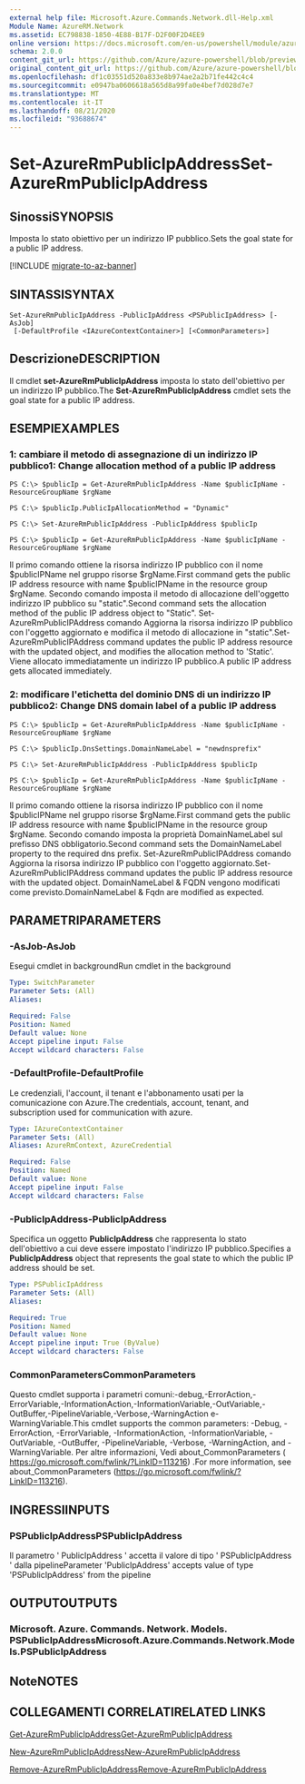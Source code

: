 ```yaml
---
external help file: Microsoft.Azure.Commands.Network.dll-Help.xml
Module Name: AzureRM.Network
ms.assetid: EC798838-1850-4E88-B17F-D2F00F2D4EE9
online version: https://docs.microsoft.com/en-us/powershell/module/azurerm.network/set-azurermpublicipaddress
schema: 2.0.0
content_git_url: https://github.com/Azure/azure-powershell/blob/preview/src/ResourceManager/Network/Commands.Network/help/Set-AzureRmPublicIpAddress.md
original_content_git_url: https://github.com/Azure/azure-powershell/blob/preview/src/ResourceManager/Network/Commands.Network/help/Set-AzureRmPublicIpAddress.md
ms.openlocfilehash: df1c03551d520a833e8b974ae2a2b71fe442c4c4
ms.sourcegitcommit: e0947ba0606618a565d8a99fa0e4bef7d028d7e7
ms.translationtype: MT
ms.contentlocale: it-IT
ms.lasthandoff: 08/21/2020
ms.locfileid: "93688674"
---
```

# <span data-ttu-id="64ec8-101">Set-AzureRmPublicIpAddress</span><span class="sxs-lookup"><span data-stu-id="64ec8-101">Set-AzureRmPublicIpAddress</span></span>

## <span data-ttu-id="64ec8-102">Sinossi</span><span class="sxs-lookup"><span data-stu-id="64ec8-102">SYNOPSIS</span></span>
<span data-ttu-id="64ec8-103">Imposta lo stato obiettivo per un indirizzo IP pubblico.</span><span class="sxs-lookup"><span data-stu-id="64ec8-103">Sets the goal state for a public IP address.</span></span>

[!INCLUDE [migrate-to-az-banner](../../includes/migrate-to-az-banner.md)]

## <span data-ttu-id="64ec8-104">SINTASSI</span><span class="sxs-lookup"><span data-stu-id="64ec8-104">SYNTAX</span></span>

```
Set-AzureRmPublicIpAddress -PublicIpAddress <PSPublicIpAddress> [-AsJob]
 [-DefaultProfile <IAzureContextContainer>] [<CommonParameters>]
```

## <span data-ttu-id="64ec8-105">Descrizione</span><span class="sxs-lookup"><span data-stu-id="64ec8-105">DESCRIPTION</span></span>
<span data-ttu-id="64ec8-106">Il cmdlet **set-AzureRmPublicIpAddress** imposta lo stato dell'obiettivo per un indirizzo IP pubblico.</span><span class="sxs-lookup"><span data-stu-id="64ec8-106">The **Set-AzureRmPublicIpAddress** cmdlet sets the goal state for a public IP address.</span></span>

## <span data-ttu-id="64ec8-107">ESEMPI</span><span class="sxs-lookup"><span data-stu-id="64ec8-107">EXAMPLES</span></span>

### <span data-ttu-id="64ec8-108">1: cambiare il metodo di assegnazione di un indirizzo IP pubblico</span><span class="sxs-lookup"><span data-stu-id="64ec8-108">1: Change allocation method of a public IP address</span></span>
```
PS C:\> $publicIp = Get-AzureRmPublicIpAddress -Name $publicIpName -ResourceGroupName $rgName

PS C:\> $publicIp.PublicIpAllocationMethod = "Dynamic"
    
PS C:\> Set-AzureRmPublicIpAddress -PublicIpAddress $publicIp

PS C:\> $publicIp = Get-AzureRmPublicIpAddress -Name $publicIpName -ResourceGroupName $rgName
```

 <span data-ttu-id="64ec8-109">Il primo comando ottiene la risorsa indirizzo IP pubblico con il nome $publicIPName nel gruppo risorse $rgName.</span><span class="sxs-lookup"><span data-stu-id="64ec8-109">First command gets the public IP address resource with name $publicIPName in the resource group $rgName.</span></span>
<span data-ttu-id="64ec8-110">Secondo comando imposta il metodo di allocazione dell'oggetto indirizzo IP pubblico su "static".</span><span class="sxs-lookup"><span data-stu-id="64ec8-110">Second command sets the allocation method of the public IP address object to "Static".</span></span>
<span data-ttu-id="64ec8-111">Set-AzureRmPublicIPAddress comando Aggiorna la risorsa indirizzo IP pubblico con l'oggetto aggiornato e modifica il metodo di allocazione in "static".</span><span class="sxs-lookup"><span data-stu-id="64ec8-111">Set-AzureRmPublicIPAddress command updates the public IP address resource with the updated object, and modifies the allocation method to 'Static'.</span></span> <span data-ttu-id="64ec8-112">Viene allocato immediatamente un indirizzo IP pubblico.</span><span class="sxs-lookup"><span data-stu-id="64ec8-112">A public IP address gets allocated immediately.</span></span>

### <span data-ttu-id="64ec8-113">2: modificare l'etichetta del dominio DNS di un indirizzo IP pubblico</span><span class="sxs-lookup"><span data-stu-id="64ec8-113">2: Change DNS domain label of a public IP address</span></span>
```
PS C:\> $publicIp = Get-AzureRmPublicIpAddress -Name $publicIpName -ResourceGroupName $rgName

PS C:\> $publicIp.DnsSettings.DomainNameLabel = "newdnsprefix"
    
PS C:\> Set-AzureRmPublicIpAddress -PublicIpAddress $publicIp

PS C:\> $publicIp = Get-AzureRmPublicIpAddress -Name $publicIpName -ResourceGroupName $rgName
```

<span data-ttu-id="64ec8-114">Il primo comando ottiene la risorsa indirizzo IP pubblico con il nome $publicIPName nel gruppo risorse $rgName.</span><span class="sxs-lookup"><span data-stu-id="64ec8-114">First command gets the public IP address resource with name $publicIPName in the resource group $rgName.</span></span>
<span data-ttu-id="64ec8-115">Secondo comando imposta la proprietà DomainNameLabel sul prefisso DNS obbligatorio.</span><span class="sxs-lookup"><span data-stu-id="64ec8-115">Second command sets the DomainNameLabel property to the required dns prefix.</span></span>
<span data-ttu-id="64ec8-116">Set-AzureRmPublicIPAddress comando Aggiorna la risorsa indirizzo IP pubblico con l'oggetto aggiornato.</span><span class="sxs-lookup"><span data-stu-id="64ec8-116">Set-AzureRmPublicIPAddress command updates the public IP address resource with the updated object.</span></span> <span data-ttu-id="64ec8-117">DomainNameLabel & FQDN vengono modificati come previsto.</span><span class="sxs-lookup"><span data-stu-id="64ec8-117">DomainNameLabel & Fqdn are modified as expected.</span></span>

## <span data-ttu-id="64ec8-118">PARAMETRI</span><span class="sxs-lookup"><span data-stu-id="64ec8-118">PARAMETERS</span></span>

### <span data-ttu-id="64ec8-119">-AsJob</span><span class="sxs-lookup"><span data-stu-id="64ec8-119">-AsJob</span></span>
<span data-ttu-id="64ec8-120">Esegui cmdlet in background</span><span class="sxs-lookup"><span data-stu-id="64ec8-120">Run cmdlet in the background</span></span>

```yaml
Type: SwitchParameter
Parameter Sets: (All)
Aliases: 

Required: False
Position: Named
Default value: None
Accept pipeline input: False
Accept wildcard characters: False
```

### <span data-ttu-id="64ec8-121">-DefaultProfile</span><span class="sxs-lookup"><span data-stu-id="64ec8-121">-DefaultProfile</span></span>
<span data-ttu-id="64ec8-122">Le credenziali, l'account, il tenant e l'abbonamento usati per la comunicazione con Azure.</span><span class="sxs-lookup"><span data-stu-id="64ec8-122">The credentials, account, tenant, and subscription used for communication with azure.</span></span>

```yaml
Type: IAzureContextContainer
Parameter Sets: (All)
Aliases: AzureRmContext, AzureCredential

Required: False
Position: Named
Default value: None
Accept pipeline input: False
Accept wildcard characters: False
```

### <span data-ttu-id="64ec8-123">-PublicIpAddress</span><span class="sxs-lookup"><span data-stu-id="64ec8-123">-PublicIpAddress</span></span>
<span data-ttu-id="64ec8-124">Specifica un oggetto **PublicIpAddress** che rappresenta lo stato dell'obiettivo a cui deve essere impostato l'indirizzo IP pubblico.</span><span class="sxs-lookup"><span data-stu-id="64ec8-124">Specifies a **PublicIpAddress** object that represents the goal state to which the public IP address should be set.</span></span>

```yaml
Type: PSPublicIpAddress
Parameter Sets: (All)
Aliases: 

Required: True
Position: Named
Default value: None
Accept pipeline input: True (ByValue)
Accept wildcard characters: False
```

### <span data-ttu-id="64ec8-125">CommonParameters</span><span class="sxs-lookup"><span data-stu-id="64ec8-125">CommonParameters</span></span>
<span data-ttu-id="64ec8-126">Questo cmdlet supporta i parametri comuni:-debug,-ErrorAction,-ErrorVariable,-InformationAction,-InformationVariable,-OutVariable,-OutBuffer,-PipelineVariable,-Verbose,-WarningAction e-WarningVariable.</span><span class="sxs-lookup"><span data-stu-id="64ec8-126">This cmdlet supports the common parameters: -Debug, -ErrorAction, -ErrorVariable, -InformationAction, -InformationVariable, -OutVariable, -OutBuffer, -PipelineVariable, -Verbose, -WarningAction, and -WarningVariable.</span></span> <span data-ttu-id="64ec8-127">Per altre informazioni, Vedi about_CommonParameters ( https://go.microsoft.com/fwlink/?LinkID=113216) .</span><span class="sxs-lookup"><span data-stu-id="64ec8-127">For more information, see about_CommonParameters (https://go.microsoft.com/fwlink/?LinkID=113216).</span></span>

## <span data-ttu-id="64ec8-128">INGRESSI</span><span class="sxs-lookup"><span data-stu-id="64ec8-128">INPUTS</span></span>

### <span data-ttu-id="64ec8-129">PSPublicIpAddress</span><span class="sxs-lookup"><span data-stu-id="64ec8-129">PSPublicIpAddress</span></span>
<span data-ttu-id="64ec8-130">Il parametro ' PublicIpAddress ' accetta il valore di tipo ' PSPublicIpAddress ' dalla pipeline</span><span class="sxs-lookup"><span data-stu-id="64ec8-130">Parameter 'PublicIpAddress' accepts value of type 'PSPublicIpAddress' from the pipeline</span></span>

## <span data-ttu-id="64ec8-131">OUTPUT</span><span class="sxs-lookup"><span data-stu-id="64ec8-131">OUTPUTS</span></span>

### <span data-ttu-id="64ec8-132">Microsoft. Azure. Commands. Network. Models. PSPublicIpAddress</span><span class="sxs-lookup"><span data-stu-id="64ec8-132">Microsoft.Azure.Commands.Network.Models.PSPublicIpAddress</span></span>

## <span data-ttu-id="64ec8-133">Note</span><span class="sxs-lookup"><span data-stu-id="64ec8-133">NOTES</span></span>

## <span data-ttu-id="64ec8-134">COLLEGAMENTI CORRELATI</span><span class="sxs-lookup"><span data-stu-id="64ec8-134">RELATED LINKS</span></span>

[<span data-ttu-id="64ec8-135">Get-AzureRmPublicIpAddress</span><span class="sxs-lookup"><span data-stu-id="64ec8-135">Get-AzureRmPublicIpAddress</span></span>](./Get-AzureRmPublicIpAddress.md)

[<span data-ttu-id="64ec8-136">New-AzureRmPublicIpAddress</span><span class="sxs-lookup"><span data-stu-id="64ec8-136">New-AzureRmPublicIpAddress</span></span>](./New-AzureRmPublicIpAddress.md)

[<span data-ttu-id="64ec8-137">Remove-AzureRmPublicIpAddress</span><span class="sxs-lookup"><span data-stu-id="64ec8-137">Remove-AzureRmPublicIpAddress</span></span>](./Remove-AzureRmPublicIpAddress.md)


